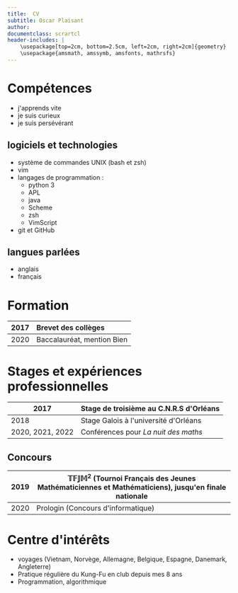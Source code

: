 ```yaml
---
title:  CV
subtitle: Oscar Plaisant
author: 
documentclass: scrartcl
header-includes: |
    \usepackage[top=2cm, bottom=2.5cm, left=2cm, right=2cm]{geometry}
    \usepackage{amsmath, amssymb, amsfonts, mathrsfs}
---
```



# Compétences

 - j'apprends vite
 - je suis curieux
 - je suis persévérant

## logiciels et technologies

 - système de commandes UNIX (bash et zsh)
 - vim
 - langages de programmation :
     - python 3
     - APL
     - java
     - Scheme
     - zsh
     - VimScript
 - git et GitHub

## langues parlées

 - anglais
 - français


# Formation

| 2017 | Brevet des collèges          |
|:----:|:-----------------------------|
| 2020 | Baccalauréat, mention Bien   |


# Stages et expériences professionnelles

| 2017             | Stage de troisième au C.N.R.S d'Orléans |
|------------------|-----------------------------------------|
| 2018             | Stage Galois à l'université d'Orléans   |
| 2020, 2021, 2022 | Conférences pour _La nuit des maths_      |


## Concours

| 2019   | $\mathbb{T}\mathbb{F}\mathbb{J}\mathbb{M}^2$ (Tournoi Français des Jeunes Mathématiciennes et Mathématiciens), jusqu'en finale nationale |
|--------|---------------------------------------------------------------------------------------------------|
| 2020   | Prologin (Concours d'informatique)                                                                |


# Centre d'intérêts

 - voyages (Vietnam, Norvège, Allemagne, Belgique, Espagne, Danemark, Angleterre)
 - Pratique régulière du Kung-Fu en club depuis mes 8 ans
 - Programmation, algorithmique
